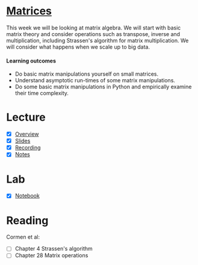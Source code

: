 # [Matrices](https://canvas.sussex.ac.uk/courses/35221/modules#:~:text=Manipulation%20and%20computation-,Lecture,-3%20/%20Lab%204)
This week we will be looking at matrix algebra. We will start with basic matrix theory and consider operations such as transpose, inverse and multiplication, including Strassen's algorithm for matrix multiplication. We will consider what happens when we scale up to big data.

#### Learning outcomes
- Do basic matrix manipulations yourself on small matrices.
- Understand asymptotic run-times of some matrix manipulations.
- Do some basic matrix manipulations in Python and empirically examine their time complexity.

# Lecture 
- [x] [Overview](https://canvas.sussex.ac.uk/courses/35221/pages/overview-and-reading-unit-3?module_item_id=1567836)
- [x] [Slides](https://github.com/LukeBirkett/study-planner/blob/main/969G5_Algorithmic_Data_Science/weeks/week_3/files/lecture3.pdf)
- [x] [Recording](https://sussex.cloud.panopto.eu/Panopto/Pages/Viewer.aspx?id=9df3f3cc-7945-4180-9578-b37800840b12)
- [x] [Notes](https://github.com/LukeBirkett/study-planner/blob/main/969G5_Algorithmic_Data_Science/weeks/week_3/files/lecture_notes.md)

# Lab 
- [x] [Notebook](https://github.com/LukeBirkett/study-planner/blob/main/969G5_Algorithmic_Data_Science/weeks/week_3/lab/week4%20lab.ipynb)

# Reading
Cormen et al:
- [ ] Chapter 4 Strassen's algorithm
- [ ] Chapter 28 Matrix operations
